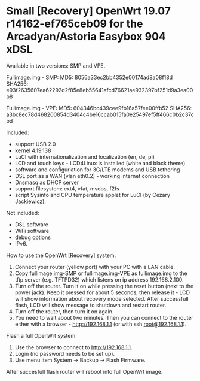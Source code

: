 # Small [Recovery] OpenWrt 19.07 r14162-ef765ceb09 for the Arcadyan/Astoria Easybox 904 xDSL 
Available in two versions: SMP and VPE.

Fullimage.img - SMP:
MD5: 8056a33ec2bb4352e00174ad8a08f18d
SHA256: e93f2635607ea62292d2f85e8eb55641afcd76621ae932397bf251d9a3ea00b8

Fullimage.img - VPE:
MD5: 604346bc439cee9fb16a57fee00ffb52
SHA256: a3bc8ec78d468200854d3404c4be16ccab015fa0e25497ef5ff466c0b2c37cbd

Included:
- support USB 2.0
- kernel 4.19.138 
- LuCI with internationalization and localization (en, de, pl)
- LCD and touch keys - LCD4Linux is installed (white and black theme)
- software and configuriation for 3G/LTE modems and USB tethering
- DSL port as a WAN (vlan eth0.2) - working internet connection
- Dnsmasq as DHCP server
- support filesystem: ext4, vfat, msdos, f2fs
- script Sysinfo and CPU temperature applet for LuCI (by Cezary Jackiewicz).

Not included:
- DSL software
- WiFi software
- debug options
- IPv6.

How to use the OpenWrt [Recovery] system.

1) Connect your router (yellow port) with your PC with a LAN cable. 
2) Copy fullimage.img-SMP or fullimage.img-VPE as fullimage.img to the tftp server (e.g. TFTPD32) which listens on ip address 192.168.2.100.
3) Turn off the router. Turn it on while pressing the reset button (next to the
  power jack). Keep it pressed for about 5 seconds, then release it - LCD will show information about recovery mode selected. After successfull flash, LCD will show message to shutdown and restart router.
4) Turn off the router, then turn it on again.
5) You need to wait about two minutes. Then you can connect
  to the router either with a browser - http://192.168.1.1 (or with ssh root@192.168.1.1).

Flash a full OpenWrt system:
1) Use the browser to connect to http://192.168.1.1.
2) Login (no password needs to be set up).
3) Use menu item  System -> Backup -> Flash Firmware.

After succesfull flash router will reboot into full OpenWrt image.
